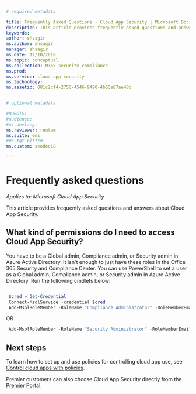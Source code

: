 ```yaml
---
# required metadata

title: Frequently Asked Questions - Cloud App Security | Microsoft Docs
description: This article provides frequently asked questions and answers about Cloud App Security.
keywords:
author: shsagir
ms.author: shsagir
manager: shsagir
ms.date: 12/10/2018
ms.topic: conceptual
ms.collection: M365-security-compliance
ms.prod:
ms.service: cloud-app-security
ms.technology:
ms.assetid: 081c2cf4-2750-4546-9490-4b65e87ae48c


# optional metadata

#ROBOTS:
#audience:
#ms.devlang:
ms.reviewer: reutam
ms.suite: ems
#ms.tgt_pltfrm:
ms.custom: seodec18

---
```

# Frequently asked questions

*Applies to: Microsoft Cloud App Security*

This article provides frequently asked questions and answers about Cloud App Security.

## What kind of permissions do I need to access Cloud App Security?

You have to be a Global admin, Compliance admin, or Security admin in Azure Active Directory. It isn't enough to just have these roles in the Office 365 Security and Compliance Center. You can use PowerShell to set a user as a Global admin, Compliance admin, or Security admin in Azure Active Directory. Run the following cmdlets below:

```powershell

 $cred = Get-Credential
 Connect-MsolService -credential $cred
 Add-MsolRoleMember -RoleName "Compliance Administrator" -RoleMemberEmailAddress "XX@XX.XX"
```

 OR

```powershell
 Add-MsolRoleMember -RoleName "Security Administrator" -RoleMemberEmailAddress “XX@XX.XX”
```

## Next steps  
To learn how to set up and use policies for controlling cloud app use, see [Control cloud apps with policies](control-cloud-apps-with-policies.md).   

Premier customers can also choose Cloud App Security directly from the [Premier Portal](https://premier.microsoft.com/).  
